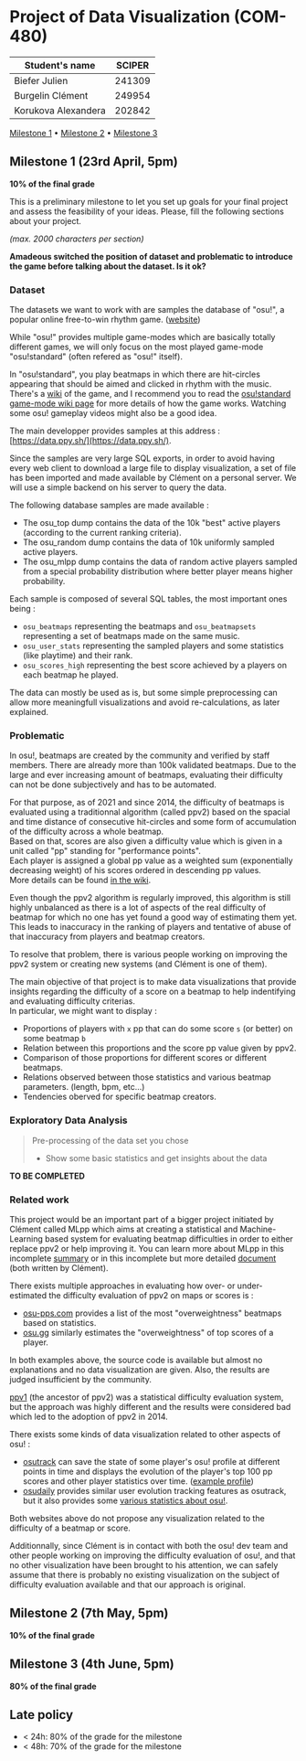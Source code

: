 # Project of Data Visualization (COM-480)

| Student's name | SCIPER |
| -------------- | ------ |
| Biefer Julien | 241309 |
| Burgelin Clément | 249954 |
| Korukova Alexandera | 202842 |

[Milestone 1](#milestone-1-23rd-april-5pm) • [Milestone 2](#milestone-2-7th-may-5pm) • [Milestone 3](#milestone-3-4th-june-5pm)

## Milestone 1 (23rd April, 5pm)

**10% of the final grade**

This is a preliminary milestone to let you set up goals for your final project and assess the feasibility of your ideas.
Please, fill the following sections about your project.

*(max. 2000 characters per section)*

__Amadeous switched the position of dataset and problematic to introduce the game before talking about the dataset. Is it ok?__


### Dataset

The datasets we want to work with are samples the database of "osu!", a popular online free-to-win rhythm game. ([website](https://osu.ppy.sh/home))

While "osu!" provides multiple game-modes which are basically totally different games, we will only focus on the most played game-mode "osu!standard" (often refered as "osu!" itself).

In "osu!standard", you play beatmaps in which there are hit-circles appearing that should be aimed and clicked in rhythm with the music. There's a [wiki](https://osu.ppy.sh/wiki/en/Main_Page) of the game, and I recommend you to read the [osu!standard game-mode wiki page](https://osu.ppy.sh/wiki/en/Game_mode/osu%21) for more details of how the game works. Watching some osu! gameplay videos might also be a good idea.

The main developper provides samples at this address : [https://data.ppy.sh/](https://data.ppy.sh/).

Since the samples are very large SQL exports, in order to avoid having every web client to download a large file to display visualization, a set of file has been imported and made available by Clément on a personal server. We will use a simple backend on his server to query the data.

The following database samples are made available :
- The osu_top dump contains the data of the 10k "best" active players (according to the current ranking criteria).
- The osu_random dump contains the data of 10k uniformly sampled active players.
- The osu_mlpp dump contains the data of random active players sampled from a special probability distribution where better player means higher probability.

Each sample is composed of several SQL tables, the most important ones being :
- `osu_beatmaps` representing the beatmaps and `osu_beatmapsets` representing a set of beatmaps made on the same music.
- `osu_user_stats` representing the sampled players and some statistics (like playtime) and their rank.
- `osu_scores_high` representing the best score achieved by a players on each beatmap he played.

The data can mostly be used as is, but some simple preprocessing can allow more meaningfull visualizations and avoid re-calculations, as later explained.


### Problematic

In osu!, beatmaps are created by the community and verified by staff members. There are already more than 100k validated beatmaps. Due to the large and ever increasing amount of beatmaps, evaluating their difficulty can not be done subjectively and has to be automated.

For that purpose, as of 2021 and since 2014, the difficulty of beatmaps is evaluated using a traditionnal algorithm (called ppv2) based on the spacial and time distance of consecutive hit-circles and some form of accumulation of the difficulty across a whole beatmap.  
Based on that, scores are also given a difficulty value which is given in a unit called "pp" standing for "performance points".  
Each player is assigned a global pp value as a weighted sum (exponentially decreasing weight) of his scores ordered in descending pp values.  
More details can be found [in the wiki](https://osu.ppy.sh/wiki/en/Performance_points).

Even though the ppv2 algorithm is regularly improved, this algorithm is still highly unbalanced as there is a lot of aspects of the real difficulty of beatmap for which no one has yet found a good way of estimating them yet. This leads to inaccuracy in the ranking of players and tentative of abuse of that inaccuracy from players and beatmap creators.

To resolve that problem, there is various people working on improving the ppv2 system or creating new systems (and Clément is one of them).

The main objective of that project is to make data visualizations that provide insights regarding the difficulty of a score on a beatmap to help indentifying and evaluating difficulty criterias.  
In particular, we might want to display :
- Proportions of players with `x` pp that can do some score `s` (or better) on some beatmap `b`
- Relation between this proportions and the score pp value given by ppv2.
- Comparison of those proportions for different scores or different beatmaps.
- Relations observed between those statistics and various beatmap parameters. (length, bpm, etc...)
- Tendencies oberved for specific beatmap creators.


### Exploratory Data Analysis

> Pre-processing of the data set you chose
> - Show some basic statistics and get insights about the data

__TO BE COMPLETED__

### Related work

This project would be an important part of a bigger project initiated by Clément called MLpp which aims at creating a statistical and Machine-Learning based system for evaluating beatmap difficulties in order to either replace ppv2 or help improving it.
You can learn more about MLpp in this incomplete [summary](https://github.com/osu-mlpp/wiki/blob/master/Summary.md) or in this incomplete but more detailed [document](https://docs.google.com/document/d/1tXCWdRicvnTaLz2JjkTN72MhKJFGemEa-gxHFV_zGTk) (both written by Clément).


There exists multiple approaches in evaluating how over- or under-estimated the difficulty evaluation of ppv2 on maps or scores is :
- [osu-pps.com](https://osu-pps.com/) provides a list of the most "overweightness" beatmaps based on statistics.
- [osu.gg](https://www.osu.gg/) similarly estimates the "overweightness" of top scores of a player.

In both examples above, the source code is available but almost no explanations and no data visualization are given. Also, the results are judged insufficient by the community.

[ppv1](https://osu.ppy.sh/wiki/en/Performance_points/ppv1) (the ancestor of ppv2) was a statistical difficulty evaluation system, but the approach was highly different and the results were considered bad which led to the adoption of ppv2 in 2014.

There exists some kinds of data visualization related to other aspects of osu! :
- [osutrack](https://ameobea.me/osutrack/) can save the state of some player's osu! profile at different points in time and displays the evolution of the player's top 100 pp scores and other player statistics over time. ([example profile](https://ameobea.me/osutrack/user/ThePooN/))
- [osudaily](https://osudaily.net/) provides similar user evolution tracking features as osutrack, but it also provides some [various statistics about osu!](https://osudaily.net/various.php).

Both websites above do not propose any visualization related to the difficulty of a beatmap or score.

Additionnally, since Clément is in contact with both the osu! dev team and other people working on improving the difficulty evaluation of osu!, and that no other visualization have been brought to his attention, we can safely assume that there is probably no existing visualization on the subject of difficulty evaluation available and that our approach is original.

## Milestone 2 (7th May, 5pm)

**10% of the final grade**


## Milestone 3 (4th June, 5pm)

**80% of the final grade**


## Late policy

- < 24h: 80% of the grade for the milestone
- < 48h: 70% of the grade for the milestone

